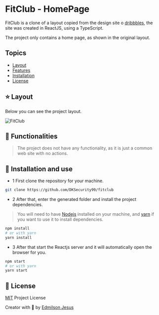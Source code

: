 # FitClub - HomePage

FitClub is a clone of a layout copied from the design site o [dribbbles](https://dribbble.com/), the site was created in ReactJS, using a TypeScript.

The project only contains a home page, as shown in the original layout.

## Topics

* [Layout](#layout)
* [Features](#features)
* [Installation](#install)
* [License](#license)

<a id="layout"></a>
## ⭐ Layout

Below you can see the project layout.

![FitClub](https://tlgur.com/d/4x7jZ1bg)

<a id="features"></a>
## 🚀 Functionalities

> The project does not have any functionality, as it is just a common web site with no actions.

<a id="install"></a>
## 👷 Installation and use

* 1 First clone the repository for your machine.

```sh
git clone https://github.com/DKSecurity99/fitclub
```

* 2 After that, enter the generated folder and install the project dependencies.

> You will need to have [Nodejs](https://nodejs.org/) installed on your machine, and [yarn](https://yarnpkg.com/) if you want to use it to install dependencies.

```sh
npm install
# or with yarn
yarn install
```
* 3 After that start the Reactjs server and it will automatically open the browser for you.

```sh
npm start
# or with yarn
yarn start
```

<a id="license"></a>
## 🤝 License

[MIT](https://github.com/DKSecurity99/ruangku/blob/main/LICENSE) Project License

Creator with 💙 by [Edmilson Jesus](https://www.linkedin.com/in/edmilson-jesus-4128711b5)
